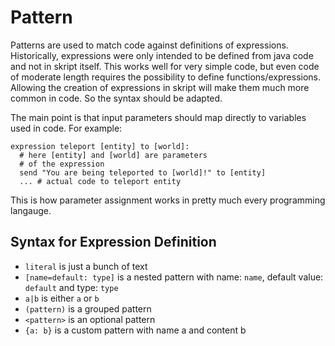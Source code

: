 # Pattern

Patterns are used to match code against definitions of expressions.
Historically, expressions were only intended to be defined from
java code and not in skript itself. This works well for very simple
code, but even code of moderate length requires the possibility to
define functions/expressions. Allowing the creation of expressions
in skript will make them much more common in code. So the syntax 
should be adapted.

The main point is that input parameters should map directly to 
variables used in code. For example:
```
expression teleport [entity] to [world]:
  # here [entity] and [world] are parameters
  # of the expression
  send "You are being teleported to [world]!" to [entity]
  ... # actual code to teleport entity
```

This is how parameter assignment works in pretty much every
programming langauge.


## Syntax for Expression Definition

- `literal` is just a bunch of text
- `[name=default: type]` is a nested pattern with name: `name`, default value: `default` and type: `type`
- `a|b` is either `a` or `b`
- `(pattern)` is a grouped pattern
- `<pattern>` is an optional pattern
- `{a: b}` is a custom pattern with name a and content b
